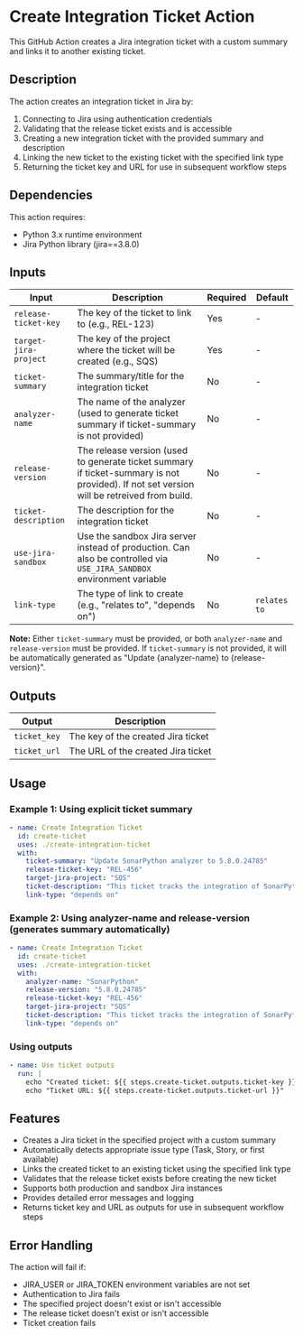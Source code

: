 # Create Integration Ticket Action

This GitHub Action creates a Jira integration ticket with a custom summary and links it to another existing ticket.

## Description

The action creates an integration ticket in Jira by:
1. Connecting to Jira using authentication credentials
2. Validating that the release ticket exists and is accessible
3. Creating a new integration ticket with the provided summary and description
4. Linking the new ticket to the existing ticket with the specified link type
5. Returning the ticket key and URL for use in subsequent workflow steps

## Dependencies

This action requires:
- Python 3.x runtime environment
- Jira Python library (jira==3.8.0)

## Inputs

| Input                | Description                                                                                                                               | Required | Default      |
|----------------------|-------------------------------------------------------------------------------------------------------------------------------------------|----------|--------------|
| `release-ticket-key` | The key of the ticket to link to (e.g., REL-123)                                                                                          | Yes      | -            |
| `target-jira-project`   | The key of the project where the ticket will be created (e.g., SQS)                                                                       | Yes      | -            |
| `ticket-summary`     | The summary/title for the integration ticket                                                                                              | No       | -            |
| `analyzer-name`      | The name of the analyzer (used to generate ticket summary if ticket-summary is not provided)                                              | No       | -            |
| `release-version`    | The release version (used to generate ticket summary if ticket-summary is not provided). If not set version will be retreived from build. | No       | -            |
| `ticket-description` | The description for the integration ticket                                                                                                | No       | -            |
| `use-jira-sandbox`   | Use the sandbox Jira server instead of production. Can also be controlled via `USE_JIRA_SANDBOX` environment variable                     | No       | -            |
| `link-type`          | The type of link to create (e.g., "relates to", "depends on")                                                                             | No       | `relates to` |

**Note:** Either `ticket-summary` must be provided, or both `analyzer-name` and `release-version` must be provided. If `ticket-summary` is not provided, it will be automatically generated as "Update {analyzer-name} to {release-version}".

## Outputs

| Output       | Description                               |
|--------------|-------------------------------------------|
| `ticket_key` | The key of the created Jira ticket       |
| `ticket_url` | The URL of the created Jira ticket       |

## Usage

### Example 1: Using explicit ticket summary
```yaml
- name: Create Integration Ticket
  id: create-ticket
  uses: ./create-integration-ticket
  with:
    ticket-summary: "Update SonarPython analyzer to 5.8.0.24785"
    release-ticket-key: "REL-456"
    target-jira-project: "SQS"
    ticket-description: "This ticket tracks the integration of SonarPython analyzer version 5.8.0.24785 into the SQS project."
    link-type: "depends on"
```

### Example 2: Using analyzer-name and release-version (generates summary automatically)
```yaml
- name: Create Integration Ticket
  id: create-ticket
  uses: ./create-integration-ticket
  with:
    analyzer-name: "SonarPython"
    release-version: "5.8.0.24785"
    release-ticket-key: "REL-456"
    target-jira-project: "SQS"
    ticket-description: "This ticket tracks the integration of SonarPython analyzer version 5.8.0.24785 into the SQS project."
    link-type: "depends on"
```

### Using outputs
```yaml
- name: Use ticket outputs
  run: |
    echo "Created ticket: ${{ steps.create-ticket.outputs.ticket-key }}"
    echo "Ticket URL: ${{ steps.create-ticket.outputs.ticket-url }}"
```

## Features

- Creates a Jira ticket in the specified project with a custom summary
- Automatically detects appropriate issue type (Task, Story, or first available)
- Links the created ticket to an existing ticket using the specified link type
- Validates that the release ticket exists before creating the new ticket
- Supports both production and sandbox Jira instances
- Provides detailed error messages and logging
- Returns ticket key and URL as outputs for use in subsequent workflow steps

## Error Handling

The action will fail if:
- JIRA_USER or JIRA_TOKEN environment variables are not set
- Authentication to Jira fails
- The specified project doesn't exist or isn't accessible
- The release ticket doesn't exist or isn't accessible
- Ticket creation fails
